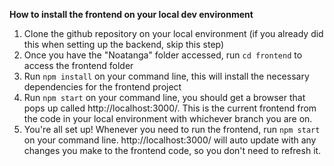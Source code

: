 **How to install the frontend on your local dev environment**

1. Clone the github repository on your local environment (if you already did this when setting up the backend, skip this step)
2. Once you have the "Noatanga" folder accessed, run `cd frontend` to access the frontend folder
3. Run `npm install` on your command line, this will install the necessary dependencies for the frontend project
4. Run `npm start` on your command line, you should get a browser that pops up called http://localhost:3000/. This is the current frontend from the code in your local environment with whichever branch you are on.
5. You're all set up! Whenever you need to run the frontend, run `npm start` on your command line. http://localhost:3000/ will auto update with any changes you make to the frontend code, so you don't need to refresh it.
